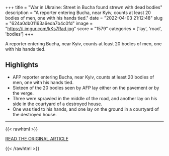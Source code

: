 +++
title = "War in Ukraine: Street in Bucha found strewn with dead bodies"
description = "A reporter entering Bucha, near Kyiv, counts at least 20 bodies of men, one with his hands tied."
date = "2022-04-03 21:12:48"
slug = "624a0db01163a6eda7b4c0fd"
image = "https://i.imgur.com/kKs7Rad.jpg"
score = "1579"
categories = ['lay', 'road', 'bodies']
+++

A reporter entering Bucha, near Kyiv, counts at least 20 bodies of men, one with his hands tied.

## Highlights

- AFP reporter entering Bucha, near Kyiv, counts at least 20 bodies of men, one with his hands tied.
- Sixteen of the 20 bodies seen by AFP lay either on the pavement or by the verge.
- Three were sprawled in the middle of the road, and another lay on his side in the courtyard of a destroyed house.
- One was tied to his hands, and one lay on the ground in a courtyard of the destroyed house.

---

{{< rawhtml >}}
  <p class="article-category">
    <a target="_blank" href="https://www.bbc.com/news/world-europe-60967463">READ THE ORIGINAL ARTICLE</a>
  </p>
{{< /rawhtml >}}
